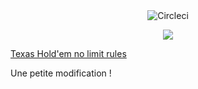 <div align="center">
  <img src="https://circleci.com/gh/nicolaslechenic/poker_arena/tree/develop.svg?style=svg" alt="Circleci" />

  <a href="https://codeclimate.com/github/nicolaslechenic/poker_arena/maintainability"><img src="https://api.codeclimate.com/v1/badges/5ca029ec4c9615869359/maintainability" /></a>
</div>


[Texas Hold'em no limit rules](https://www.pokernews.com/poker-rules/texas-holdem.htm)

Une petite modification !